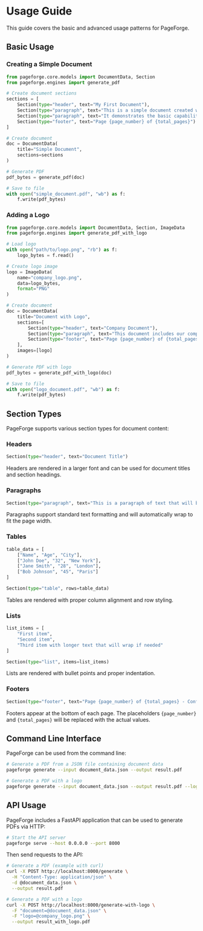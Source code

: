 # Usage Guide

This guide covers the basic and advanced usage patterns for PageForge.

## Basic Usage

### Creating a Simple Document

```python
from pageforge.core.models import DocumentData, Section
from pageforge.engines import generate_pdf

# Create document sections
sections = [
    Section(type="header", text="My First Document"),
    Section(type="paragraph", text="This is a simple document created with PageForge."),
    Section(type="paragraph", text="It demonstrates the basic capabilities of the library."),
    Section(type="footer", text="Page {page_number} of {total_pages}")
]

# Create document
doc = DocumentData(
    title="Simple Document",
    sections=sections
)

# Generate PDF
pdf_bytes = generate_pdf(doc)

# Save to file
with open("simple_document.pdf", "wb") as f:
    f.write(pdf_bytes)
```

### Adding a Logo

```python
from pageforge.core.models import DocumentData, Section, ImageData
from pageforge.engines import generate_pdf_with_logo

# Load logo
with open("path/to/logo.png", "rb") as f:
    logo_bytes = f.read()

# Create logo image
logo = ImageData(
    name="company_logo.png",
    data=logo_bytes,
    format="PNG"
)

# Create document
doc = DocumentData(
    title="Document with Logo",
    sections=[
        Section(type="header", text="Company Document"),
        Section(type="paragraph", text="This document includes our company logo."),
        Section(type="footer", text="Page {page_number} of {total_pages}")
    ],
    images=[logo]
)

# Generate PDF with logo
pdf_bytes = generate_pdf_with_logo(doc)

# Save to file
with open("logo_document.pdf", "wb") as f:
    f.write(pdf_bytes)
```

## Section Types

PageForge supports various section types for document content:

### Headers

```python
Section(type="header", text="Document Title")
```

Headers are rendered in a larger font and can be used for document titles and section headings.

### Paragraphs

```python
Section(type="paragraph", text="This is a paragraph of text that will be rendered with proper word wrapping.")
```

Paragraphs support standard text formatting and will automatically wrap to fit the page width.

### Tables

```python
table_data = [
    ["Name", "Age", "City"],
    ["John Doe", "32", "New York"],
    ["Jane Smith", "28", "London"],
    ["Bob Johnson", "45", "Paris"]
]

Section(type="table", rows=table_data)
```

Tables are rendered with proper column alignment and row styling.

### Lists

```python
list_items = [
    "First item",
    "Second item",
    "Third item with longer text that will wrap if needed"
]

Section(type="list", items=list_items)
```

Lists are rendered with bullet points and proper indentation.

### Footers

```python
Section(type="footer", text="Page {page_number} of {total_pages} - Confidential")
```

Footers appear at the bottom of each page. The placeholders `{page_number}` and `{total_pages}` will be replaced with the actual values.

## Command Line Interface

PageForge can be used from the command line:

```bash
# Generate a PDF from a JSON file containing document data
pageforge generate --input document_data.json --output result.pdf

# Generate a PDF with a logo
pageforge generate --input document_data.json --output result.pdf --logo company_logo.png
```

## API Usage

PageForge includes a FastAPI application that can be used to generate PDFs via HTTP:

```bash
# Start the API server
pageforge serve --host 0.0.0.0 --port 8000
```

Then send requests to the API:

```bash
# Generate a PDF (example with curl)
curl -X POST http://localhost:8000/generate \
  -H "Content-Type: application/json" \
  -d @document_data.json \
  --output result.pdf

# Generate a PDF with a logo
curl -X POST http://localhost:8000/generate-with-logo \
  -F "document=@document_data.json" \
  -F "logo=@company_logo.png" \
  --output result_with_logo.pdf
```
